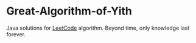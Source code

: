 # Great-Algorithm-of-Yith
Java solutions for [LeetCode](https://leetcode.com/) algorithm.
Beyond time, only knowledge last forever.